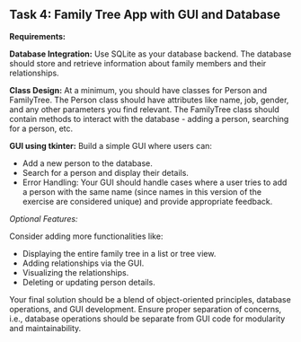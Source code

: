 ## Task 4: Family Tree App with GUI and Database

<strong>Requirements:</strong>

<strong>Database Integration:</strong> Use SQLite as your database backend. The database should store and retrieve information about family members and their relationships.

<strong>Class Design:</strong> At a minimum, you should have classes for Person and FamilyTree. The Person class should have attributes like name, job, gender, and any other parameters you find relevant. The FamilyTree class should contain methods to interact with the database - adding a person, searching for a person, etc.

<strong>GUI using tkinter:</strong> Build a simple GUI where users can:

* Add a new person to the database.
* Search for a person and display their details.
* Error Handling: Your GUI should handle cases where a user tries to add a person with the same name (since names in this version of the exercise are considered unique) and provide appropriate feedback.

<em>Optional Features:</em>

Consider adding more functionalities like:

* Displaying the entire family tree in a list or tree view.
* Adding relationships via the GUI.
* Visualizing the relationships.
* Deleting or updating person details.


Your final solution should be a blend of object-oriented principles, database operations, and GUI development. Ensure proper separation of concerns, i.e., database operations should be separate from GUI code for modularity and maintainability.